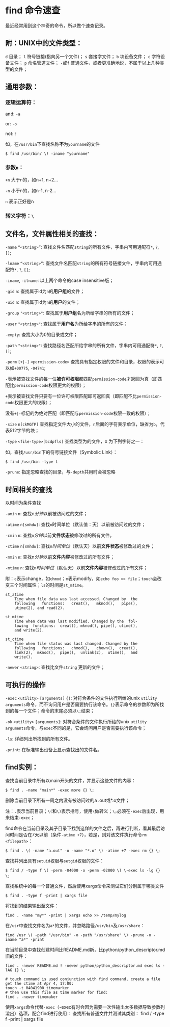# find 命令速查

最近经常用到这个神奇的命令，所以做个速查记录。

## 附：UNIX中的文件类型：

`d` 目录；
`l` 符号链接(指向另一个文件)；
`s` 套接字文件；
`b` 块设备文件；
`c` 字符设备文件；
`p` 命名管道文件；
`-`或`f` 普通文件，或者更准确地说，不属于以上几种类型的文件；

## 通用参数：

### 逻辑运算符：

and: `-a`

or: `-o`

not: `!`

如，在`/usr/bin`下查找名称**不**为`yourname`的文件

    $ find /usr/bin/ \! -iname "yourname"

### 参数`n`：

`+n` 大于n的，如n+1, n+2...

`-n` 小于n的，如n-1, n-2...

`n` 表示正好是n

### 转义字符：`\`

## 文件名，文件属性相关的查找：

`-name` `“<string>”`: 查找文件名匹配`string`的所有文件，字串内可用通配符`*`, `?`, `[]`;

`-lname` `“<string>”`: 查找文件名匹配`string`的所有符号链接文件，字串内可用通配符`*`, `?`, `[]`;

`-iname`, `-ilname`: 以上两个命令的case insensitive版；

`-gid` `n`: 查找属于id为`n`的**用户组**的文件；

`-uid` `n`: 查找属于id为`n`的**用户**的文件；

`-group` `"<string>"`: 查找属于**用户组**名为所给字串的所有的文件；

`-user` `"<string>"`: 查找属于**用户名**为所给字串的所有的文件；

`-empty`: 查找大小为0的目录或文件；

`-path` `"<string>"`: 查找路径名匹配所给字串的所有文件，字串内可用通配符`*`, `?`, `[]`;

`-perm` `[+|-]` `<permission-code>` 查找具有指定权限的文件和目录，权限的表示可以如`+00775`, `-04741`; 

`-`表示被查找文件的每一位**被许可权限**都匹配`permission-code`才返回为真（即匹配比`permission-code`权限更大的权限）；

`+`表示被查找文件只要有一位许可权限匹配即可返回真（即匹配不比`permission-code`权限更大的权限）；

没有`+|-`标记的为绝对匹配（即匹配与`permission-code`权限一致的权限）；

`-size` `n[ckMGTP]` 查找指定文件大小的文件，`n`后面的字符表示单位，缺省为`b`，代表512字节的块；

`-type` `<file-type>[bcdpfls]` 查找类型为的文件，x 为下列字符之一：

如，查找`/usr/bin`下的符号链接文件（Symbolic Link）：

    $ find /usr/bin -type l

`-prune`: 指定忽略查找的目录，与`-depth`共用时会被忽略


## 时间相关的查找

以时间为条件查找

`-amin` `n`: 查找n*分钟*以前被访问过的文件；

`-atime` `n[smhdw]`: 查找`n`时间单位（默认值：天）以前被访问过的文件；

`-cmin` `n`: 查找`n`*分钟*以前**文件状态**被修改过的所有文件。

`-ctime` `n[smhdw]`: 查找`n`*时间单位*（默认天）以前**文件状态**被修改过的文件；

`-mmin` `n`: 查找n*分钟*以前**文件内容**被修改过的所有文件；

`-mtime` `n`: 查找`n`*时间单位*（默认天）以前**文件内容**被修改过的所有文件；

附：`c`表示change，如`chmod`；`m`表示modify，如`echo foo >> file`；`touch`会改变三个时间属性；`ls`的时间是`st_mtime`。

    st_atime
        Time when file data was last accessed. Changed by  the
        following   functions:   creat(),   mknod(),   pipe(),
        utime(2), and read(2).

    st_mtime
        Time when data was last modified. Changed by the  fol-
        lowing  functions:  creat(), mknod(), pipe(), utime(),
        and write(2).

    st_ctime
        Time when file status was last changed. Changed by the
        following   functions:   chmod(),   chown(),  creat(),
        link(2),  mknod(),  pipe(),  unlink(2),  utime(),  and
        write().

`-newer` `<string>`: 查找比文件`string` 更新的文件；

## 可执行的操作

`-exec` `<utility>` `[arguments]` `{}`: 对符合条件的文件执行所给的unix `utility` `arguments`命令，而不询问用户是否需要执行该命令。`{}`表示命令的参数即为所找到的每一个文件；命令的末尾必须以`\;`结束；

`-ok` `<utility>` `[arguments]`: 对符合条件的文件执行所给的unix `utility` `arguments`命令，与`exec`不同的是，它会询问用户是否需要执行该命令；

`-ls`: 详细列出所找到的所有文件。

`-print`: 在标准输出设备上显示查找出的文件名。

## find实例：

查找当前目录中所有以main开头的文件，并显示这些文件的内容：

    $ find . -name "main*" -exec more {} \;

删除当前目录下所有一周之内没有被访问过的a .out或*.o文件；

注：`.`表示当前目录；`\(`和`\)`表示括号，使用`\`做转义；`\;`必须在`-exec`后出现，用来结束`-exec`；

find命令在当前目录及其子目录下找到这佯的文件之后，再进行判断，看其最后访问时间是否在7天以前（条件`-atime +7`），若是，则对该文件执行命令`rm` `<filepath>`：

    $ find . \( -name "a.out" -o -name "*.o" \) -atime +7 -exec rm {} \;

查找并列出具有`setuid`权限与`setgid`权限的文件：

    $ find / -type f \( -perm -04000 -o -perm -02000 \) \-exec ls -lg {} \;　　

查找系统中的每一个普通文件，然后使用xargs命令来测试它们分别属于哪类文件

    $ find . -type f -print | xargs file

将找到的结果输出至文件：

    find . -name "my*" -print | xargs echo >> /temp/mylog

在`/usr`中查找文件名为`a*`的文件，并忽略路径`/usr/bin`及`/usr/share`：

    find /usr \( -path "/usr/bin" -o -path "/usr/share" \) -prune -o -iname "a*" -print

在当前目录中查找创建时间比README.md新，比python/python_descriptor.md旧的文件：

    find . -newer README.md ! -newer python/python_descriptor.md exec ls -lAG {} \;
    
    # touch command is used conjunction with find command, create a file get the ctime at Apr 4, 17:00:
    touch -t 04041900 timemarker
    # then use this file as time marker for find:
    find . -newer timemaker

使用`xargs`命令代替`-exec`（-exec有时会因为需要一次性输出太多数据导致参数列溢出）选项，配合find进行使用：
查找所有普通文件并测试其类别：
    find / -type f -print | xargs file

